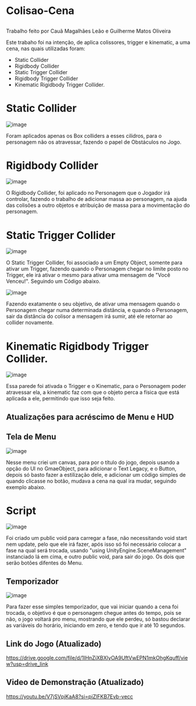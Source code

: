 # Colisao-Cena

##
Trabalho feito por Cauã Magalhães Leão e Guilherme Matos Oliveira

Este trabaho foi na intenção, de aplica colissores, trigger e kinematic, a uma cena, nas quais utilizadas foram:
 - Static Collider
 - Rigidbody Collider
 - Static Trigger Collider
 - Rigidbody Trigger Collider
 - Kinematic Rigidbody Trigger Collider.

# Static Collider
![image](https://github.com/GuilhermeM777/Colisao-Cena/assets/127865701/e6b5488a-93c5-4e74-b6a8-e1f304c50b2b)

Foram aplicados apenas os Box colliders a esses cilidros, para o personagem não os atravessar, fazendo o papel de Obstáculos no Jogo.

# Rigidbody Collider
![image](https://github.com/GuilhermeM777/Colisao-Cena/assets/127865701/bc2c7902-69bd-4786-bcac-07d977e9ae99)


O Rigidbody Collider, foi aplicado no Personagem que o Jogador irá controlar, fazendo o trabalho de adicionar massa ao personagem, na ajuda das colisões a outro objetos e atribuição de massa para a movimentação do personagem.

# Static Trigger Collider
![image](https://github.com/GuilhermeM777/Colisao-Cena/assets/127865701/af6f4679-bcf5-482e-a70f-9bc7db6dc5b3)

O Static Trigger Collider, foi associado a um Empty Object, somente para ativar um Trigger, fazendo quando o Personagem chegar no limite posto no Trigger, ele irá ativar o mesmo para ativar uma mensagem de "Você Venceu!". Seguindo um Código abaixo.

![image](https://github.com/GuilhermeM777/Colisao-Cena/assets/127865701/3c898418-f803-4dc7-82f1-59bc3e0147f2)

Fazendo exatamente o seu objetivo, de ativar uma mensagem quando o Personagem chegar numa determinada distância, e quando o Personagem, sair da distância do colisor a mensagem irá sumir, até ele retornar ao collider novamente.

# Kinematic Rigidbody Trigger Collider.
![image](https://github.com/GuilhermeM777/Colisao-Cena/assets/127865701/6ec191b7-7d94-4acd-8043-f8220b061e92)

Essa parede foi ativada o Trigger e o Kinematic, para o Personagem poder atravessar ela, a kinematic faz com que o objeto perca a física que está aplicada a ele, permitindo que isso seja feito.

##

## Atualizações para acréscimo de Menu e HUD

## Tela de Menu

![image](https://github.com/GuilhermeM777/Colisao-Cena/assets/127865701/bf39f961-3b17-484e-98bc-424000647bc0)

Nesse menu criei um canvas, para por o título do jogo, depois usando a opção do UI no GmaeObject, para adicionar o Text Legacy, e o Button, depois só basto fazer a estilização dele, e adicionar um código simples de quando clicasse no botão, mudava a cena na qual ira mudar, seguindo exemplo abaixo.

# Script 
![image](https://github.com/GuilhermeM777/Colisao-Cena/assets/127865701/54b99bd3-151c-4568-8595-4e0ecb8bc06c)

Foi criado um public void para carregar a fase, não necessitando void start nem update, pelo que ele irá fazer, após isso só foi necessário colocar a fase na qual será trocada, usando "using UnityEngine.SceneManagement" instanciado lá em cima, e outro public void, para sair do jogo. Os dois que serão botões difentes do Menu.

## Temporizador
![image](https://github.com/GuilhermeM777/Colisao-Cena/assets/127865701/85812d4c-efe1-4332-b7c4-787638d84744)

Para fazer esse simples temporizador, que vai iniciar quando a cena foi trocada, o objetivo é que o personagem chegue antes do tempo, pois se não, o jogo voltará pro menu, mostrando que ele perdeu, só bastou declarar as variáveis do horário, iniciando em zero, e tendo que ir até 10 segundos.

## Link do Jogo (Atualizado)
https://drive.google.com/file/d/1IHnZiXBXlyOA9UftVwEPN1mkOhgKquff/view?usp=drive_link

## Video de Demonstração (Atualizado)
https://youtu.be/V7jSVpjKaA8?si=piZlFKB7Evb-vecc
